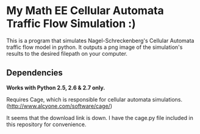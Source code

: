 # My Math EE Cellular Automata Traffic Flow Simulation :)

This is a program that simulates Nagel-Schreckenberg's Cellular Automata traffic flow model in python.
It outputs a png image of the simulation's results to the desired filepath on your computer.

## Dependencies
**Works with Python 2.5, 2.6 & 2.7 only.**

Requires Cage, which is responsible for cellular automata simulations. (http://www.alcyone.com/software/cage/)

It seems that the download link is down. I have the cage.py file included in this repository for convenience.
